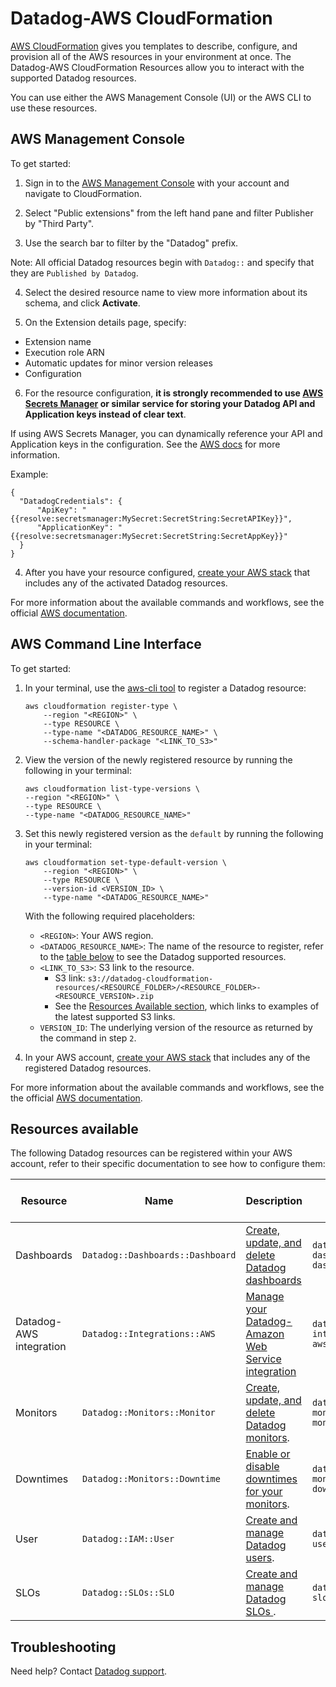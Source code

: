 # Datadog-AWS CloudFormation

[AWS CloudFormation][1] gives you templates to describe, configure, and provision all of the AWS resources in your environment at once. The Datadog-AWS CloudFormation Resources allow you to interact with the supported Datadog resources.

You can use either the AWS Management Console (UI) or the AWS CLI to use these resources.

## AWS Management Console

To get started:

1. Sign in to the [AWS Management Console][16] with your account and navigate to CloudFormation.

2. Select "Public extensions" from the left hand pane and filter Publisher by "Third Party".

3. Use the search bar to filter by the "Datadog" prefix.

  Note: All official Datadog resources begin with `Datadog::` and specify that they are `Published by Datadog`.

4. Select the desired resource name to view more information about its schema, and click **Activate**.

5. On the Extension details page, specify:
  - Extension name
  - Execution role ARN
  - Automatic updates for minor version releases
  - Configuration

6. For the resource configuration, **it is strongly recommended to use [AWS Secrets Manager][17] or similar service for storing your Datadog API and Application keys instead of clear text**.

  If using AWS Secrets Manager, you can dynamically reference your API and Application keys in the configuration. See the [AWS docs][18] for more information.

  Example:

  ```
  {
	"DatadogCredentials": {
		"ApiKey": "{{resolve:secretsmanager:MySecret:SecretString:SecretAPIKey}}",
		"ApplicationKey": "{{resolve:secretsmanager:MySecret:SecretString:SecretAppKey}}"
	}
}
  ```

4. After you have your resource configured, [create your AWS stack][3] that includes any of the activated Datadog resources.

For more information about the available commands and workflows, see the official [AWS documentation][4].

## AWS Command Line Interface

To get started:

1. In your terminal, use the [aws-cli tool][2] to register a Datadog resource:

    ```shell
    aws cloudformation register-type \
        --region "<REGION>" \
        --type RESOURCE \
        --type-name "<DATADOG_RESOURCE_NAME>" \
        --schema-handler-package "<LINK_TO_S3>"
    ```

2. View the version of the newly registered resource by running the following in your terminal:

    ```shell
    aws cloudformation list-type-versions \
    --region "<REGION>" \
    --type RESOURCE \
    --type-name "<DATADOG_RESOURCE_NAME>"
    ```

3. Set this newly registered version as the `default` by running the following in your terminal:

    ```shell
    aws cloudformation set-type-default-version \
        --region "<REGION>" \
        --type RESOURCE \
        --version-id <VERSION_ID> \
        --type-name "<DATADOG_RESOURCE_NAME>"
    ```

    With the following required placeholders:
    * `<REGION>`: Your AWS region.
    * `<DATADOG_RESOURCE_NAME>`: The name of the resource to register, refer to the [table below](#resources-available) to see the Datadog supported resources.
    * `<LINK_TO_S3>`: S3 link to the resource.
      * S3 link: `s3://datadog-cloudformation-resources/<RESOURCE_FOLDER>/<RESOURCE_FOLDER>-<RESOURCE_VERSION>.zip`
      * See the [Resources Available section](#resources-available), which links to examples of the latest supported S3 links.
    * `VERSION_ID`: The underlying version of the resource as returned by the command in step `2`.

4. In your AWS account, [create your AWS stack][3] that includes any of the registered Datadog resources.

For more information about the available commands and workflows, see the the official [AWS documentation][4].

## Resources available

The following Datadog resources can be registered within your AWS account, refer to their specific documentation to see how to configure them:

| Resource                | Name                              | Description                                             | Folder                          | S3 Package Links              |
|-------------------------|-----------------------------------|---------------------------------------------------------|---------------------------------|-------------------------------|
| Dashboards              | `Datadog::Dashboards::Dashboard`  | [Create, update, and delete Datadog dashboards][5]      | `datadog-dashboards-dashboard`  | [Schema Handler Versions][6]  |
| Datadog-AWS integration | `Datadog::Integrations::AWS`      | [Manage your Datadog-Amazon Web Service integration][7] | `datadog-integrations-aws`      | [Schema Handler Versions][8]  |
| Monitors                | `Datadog::Monitors::Monitor`      | [Create, update, and delete Datadog monitors][9].       | `datadog-monitors-monitor`      | [Schema Handler Versions][10] |
| Downtimes               | `Datadog::Monitors::Downtime`     | [Enable or disable downtimes for your monitors][11].    | `datadog-monitors-downtime`     | [Schema Handler Versions][12] |
| User                    | `Datadog::IAM::User`              | [ Create and manage Datadog users][13].                 | `datadog-iam-user`              | [Schema Handler Versions][14] |
| SLOs                    | `Datadog::SLOs::SLO`              | [ Create and manage Datadog SLOs ][19].                 | `datadog-slos-slo`              | [Schema Handler Versions][20] |

## Troubleshooting

Need help? Contact [Datadog support][15].

[1]: https://docs.aws.amazon.com/AWSCloudFormation/latest/UserGuide/GettingStarted.html
[2]: https://aws.amazon.com/cli/
[3]: https://console.aws.amazon.com/cloudformation/home
[4]: https://docs.aws.amazon.com/AWSCloudFormation/latest/UserGuide/registry.html
[5]: https://github.com/DataDog/datadog-cloudformation-resources/tree/master/datadog-dashboards-dashboard-handler
[6]: https://github.com/DataDog/datadog-cloudformation-resources/blob/master/datadog-dashboards-dashboard-handler/CHANGELOG.md
[7]: https://github.com/DataDog/datadog-cloudformation-resources/tree/master/datadog-integrations-aws-handler
[8]: https://github.com/DataDog/datadog-cloudformation-resources/blob/master/datadog-integrations-aws-handler/CHANGELOG.md
[9]: https://github.com/DataDog/datadog-cloudformation-resources/tree/master/datadog-monitors-monitor-handler
[10]: https://github.com/DataDog/datadog-cloudformation-resources/blob/master/datadog-monitors-monitor-handler/CHANGELOG.md
[11]: https://github.com/DataDog/datadog-cloudformation-resources/tree/master/datadog-monitors-downtime-handler
[12]: https://github.com/DataDog/datadog-cloudformation-resources/blob/master/datadog-monitors-downtime-handler/CHANGELOG.md
[13]: https://github.com/DataDog/datadog-cloudformation-resources/tree/master/datadog-iam-user-handler
[14]: https://github.com/DataDog/datadog-cloudformation-resources/blob/master/datadog-iam-user-handler/CHANGELOG.md
[15]: https://docs.datadoghq.com/help/
[16]: https://aws.amazon.com/console/
[17]: https://aws.amazon.com/secrets-manager/
[18]: https://docs.amazonaws.cn/en_us/AWSCloudFormation/latest/UserGuide/dynamic-references.html#dynamic-references-secretsmanager
[19]: https://github.com/DataDog/datadog-cloudformation-resources/tree/master/datadog-slos-slo-handler
[20]: https://github.com/DataDog/datadog-cloudformation-resources/blob/master/datadog-slos-slo-handler/CHANGELOG.md
